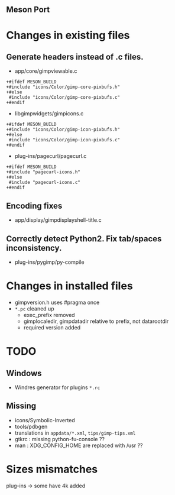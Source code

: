 Meson Port
-----------

# Changes in existing files

## Generate headers instead of .c files.
* app/core/gimpviewable.c
```
+#ifdef MESON_BUILD
+#include "icons/Color/gimp-core-pixbufs.h"
+#else
 #include "icons/Color/gimp-core-pixbufs.c"
+#endif
```

* libgimpwidgets/gimpicons.c
```
+#ifdef MESON_BUILD
+#include "icons/Color/gimp-icon-pixbufs.h"
+#else
 #include "icons/Color/gimp-icon-pixbufs.c"
+#endif
```

* plug-ins/pagecurl/pagecurl.c
```
+#ifdef MESON_BUILD
+#include "pagecurl-icons.h"
+#else
 #include "pagecurl-icons.c"
+#endif
```

## Encoding fixes
* app/display/gimpdisplayshell-title.c

## Correctly detect Python2. Fix tab/spaces inconsistency.
* plug-ins/pygimp/py-compile


# Changes in installed files
* gimpversion.h uses #pragma once
* `*.pc` cleaned up
  - exec_prefix removed
  - gimplocaledir, gimpdatadir relative to prefix, not datarootdir
  - required version added


# TODO

## Windows
* Windres generator for plugins `*.rc`


## Missing
* icons/Symbolic-Inverted
* tools/pdbgen
* translations in `appdata/*.xml`, `tips/gimp-tips.xml`
* gtkrc : missing python-fu-console ??
* man : XDG_CONFIG_HOME are replaced with /usr ??

# Sizes mismatches
plug-ins -> some have 4k added
